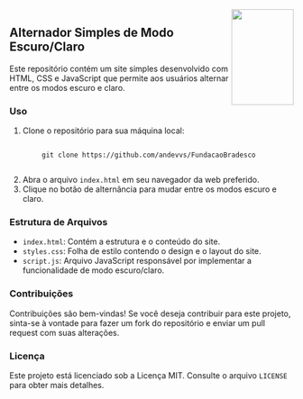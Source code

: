 <!DOCTYPE html>
<html lang="pt-BR">
<head>
    <meta charset="UTF-8">
    <meta name="viewport" content="width=device-width, initial-scale=1.0">
</head>
<body>
      <div>
        <img align="right" width="110" height="170" src="https://assecom.ufersa.edu.br/wp-content/uploads/sites/24/2014/09/PNG-bras%C3%A3o-Ufersa.png">
    </div>
    <h2>Alternador Simples de Modo Escuro/Claro</h2>
    <p>Este repositório contém um site simples desenvolvido com HTML, CSS e JavaScript que permite aos usuários alternar entre os modos escuro e claro.</p>
    <h3>Uso</h3>
    <ol>
        <li>Clone o repositório para sua máquina local:</li>
    </ol>
    <code>
        git clone https://github.com/andevvs/FundacaoBradesco
    </code>
    <ol start="2">
        <li>Abra o arquivo <code>index.html</code> em seu navegador da web preferido.</li>
        <li>Clique no botão de alternância para mudar entre os modos escuro e claro.</li>
    </ol>
    <h3>Estrutura de Arquivos</h3>
    <ul>
        <li><code>index.html</code>: Contém a estrutura e o conteúdo do site.</li>
        <li><code>styles.css</code>: Folha de estilo contendo o design e o layout do site.</li>
        <li><code>script.js</code>: Arquivo JavaScript responsável por implementar a funcionalidade de modo escuro/claro.</li>
    </ul>
    <h3>Contribuições</h3>
    <p>Contribuições são bem-vindas! Se você deseja contribuir para este projeto, sinta-se à vontade para fazer um fork do repositório e enviar um pull request com suas alterações.</p>
    <h3>Licença</h3>
    <p>Este projeto está licenciado sob a Licença MIT. Consulte o arquivo <code>LICENSE</code> para obter mais detalhes.</p>
</body>
</html>
